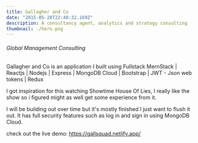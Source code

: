 ```yaml
---
title: Gallagher and Co
date: "2015-05-28T22:40:32.169Z"
description: A consultancy agent, analytics and strategy consulting
thumbnail: ./hero.png
---
```

###### Global Management Consulting

Gallagher and Co is an application I built using Fullstack 
MernStack | Reactjs | Nodejs | Express |
 MongoDB Cloud | Bootstrap | JWT - Json web tokens | Redux

I got inspiration for this watching Showtime House Of Lies,
I really like the show so i figured might as well get some
experience from it. 

I will be building out over time but it's mostly finished
I just want to flush it out. It has full security features 
such as log in and sign in using MongoDB Cloud.

check out the live demo:
https://gallsquad.netlify.app/

